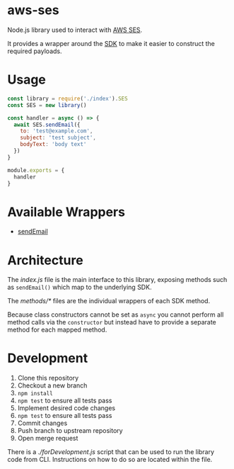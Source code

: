 # aws-ses

Node.js library used to interact with [AWS SES](https://aws.amazon.com/ses/).

It provides a wrapper around the [SDK](https://docs.aws.amazon.com/AWSJavaScriptSDK/latest/AWS/SES.html) to make it easier to construct the required payloads.

# Usage

```javascript
const library = require('./index').SES
const SES = new library()

const handler = async () => {
  await SES.sendEmail({
    to: 'test@example.com',
    subject: 'test subject',
    bodyText: 'body text'
  })
}

module.exports = {
  handler
}
```

# Available Wrappers

* [sendEmail](methods/sendEmail/README.md)


# Architecture

The _index.js_ file is the main interface to this library, exposing methods such as `sendEmail()` which map to the underlying SDK.

The _methods/*_ files are the individual wrappers of each SDK method.

Because class constructors cannot be set as `async` you cannot perform all method calls via the `constructor` but instead have to provide a separate method for each mapped method.

# Development

1. Clone this repository
2. Checkout a new branch
3. `npm install`
4. `npm test` to ensure all tests pass
5. Implement desired code changes
6. `npm test` to ensure all tests pass
7. Commit changes
8. Push branch to upstream repository
9. Open merge request

There is a _./forDevelopment.js_ script that can be used to run the library code from CLI.  Instructions on how to do so are located within the file.

